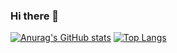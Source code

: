 ### Hi there 👋

<!--
**ahnytae/ahnytae** is a ✨ _special_ ✨ repository because its `README.md` (this file) appears on your GitHub profile.

Here are some ideas to get you started:

- 🔭 I’m currently working on ...
- 🌱 I’m currently learning ...
- 👯 I’m looking to collaborate on ...
- 🤔 I’m looking for help with ...
- 💬 Ask me about ...
- 📫 How to reach me: ...
- 😄 Pronouns: ...
- ⚡ Fun fact: ...
-->

[![Anurag's GitHub stats](https://github-readme-stats.vercel.app/api?username=ahnytae)](https://github.com/ahnytae/github-readme-stats)
[![Top Langs](https://github-readme-stats.vercel.app/api/top-langs/?username=ahnytae)](https://github.com/ahnytae/github-readme-stats)
